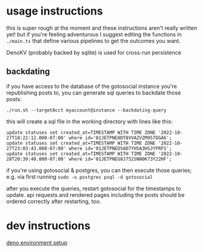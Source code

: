 # usage instructions

this is super rough at the moment and these instructions aren't really written yet! but if you're feeling adventurous I suggest editing the functions in `./main.ts` that define various pipelines to get the outcomes you want.

DenoKV (probably backed by sqlite) is used for cross-run persistence


## backdating

if you have access to the database of the gotosocial instance you're republishing posts to, you can generate sql queries to backdate those posts:

```
./run.sh --targetAcct myaccount@instance --backdating-query
```

this will create a sql file in the working directory with lines like this:
```
update statuses set created_at=TIMESTAMP WITH TIME ZONE '2022-10-27T18:22:12.000-07:00' where id='01JETPNE0DT8VVAZVZM957DGA6';
update statuses set created_at=TIMESTAMP WITH TIME ZONE '2022-10-27T23:03:43.000-07:00' where id='01JETPNED5AD7YH5A3HSJYPRFS';
update statuses set created_at=TIMESTAMP WITH TIME ZONE '2022-10-28T20:39:40.000-07:00' where id='01JETPNEG8J752SNN0K73Y22HF';
```

if you're using gotosocial & postgres, you can then execute those queries; e.g. via first running `sudo -u postgres psql -d gotosocial`

after you execute the queries, restart gotosocial for the timestamps to update. api requests and rendered pages including the posts should be ordered correctly after restarting, too.


# dev instructions

[deno environment setup](https://docs.deno.com/runtime/getting_started/setup_your_environment/)

